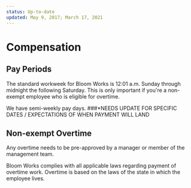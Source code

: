 ```yaml
---
status: Up-to-date
updated: May 9, 2017; March 17, 2021
---
```


# Compensation

## Pay Periods

The standard workweek for Bloom Works is 12:01 a.m. Sunday through midnight the following Saturday. This is only important if you're a non-exempt employee who is eligible for overtime.

We have semi-weekly pay days. 
###*NEEDS UPDATE FOR SPECIFIC DATES / EXPECTATIONS OF WHEN PAYMENT WILL LAND

## Non-exempt Overtime

Any overtime needs to be pre-approved by a manager or member of the management team.

Bloom Works complies with all applicable laws regarding payment of overtime work. Overtime is based on the laws of the state in which the employee lives.
